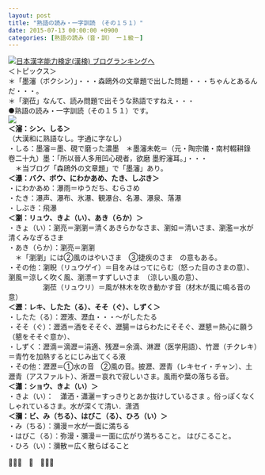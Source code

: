 ```yaml
---
layout: post
title: "熟語の読み・一字訓読　（その１５１）"
date: 2015-07-13 00:00:00 +0900
categories: [熟語の読み（音・訓）　ー１級－]
---
```


[![](/syuusyuu9701/assets/images/熟語の読み・一字訓読-（その１５１）-br_c_3028_1.gif)](http://blog.with2.net/link.php?1659096:3028 "日本漢字能力検定(漢検) ブログランキングへ")[日本漢字能力検定(漢検) ブログランキングへ](http://blog.with2.net/link.php?1659096:3028)  
＜トピックス＞  
＊「墨瀋（ボクシン）」・・・森鴎外の文章題で出した問題・・・ちゃんとあるんだ・・・。  
＊「瀏莅」なんて、読み問題で出そうな熟語ですねえ・・・  
●熟語の読み・一字訓読（その１５１）です。  
![](/syuusyuu9701/assets/images/熟語の読み・一字訓読-（その１５１）-3874316edfcea02d27befdfbd2bb95f4.png)  
**＜瀋：シン、しる＞**　  
（大漢和に熟語なし。字通に字なし）　  
・しる：墨瀋＝墨、硯で磨った濃墨　＊墨瀋未乾＝（元・陶宗儀・南村輟耕錄　卷二十九）墨：「所以晉人多用凹心硯者，欲磨 墨貯瀋耳。」・・・  
　＊当ブログ「森鴎外の文章題」で「墨瀋」あり。  
**＜瀑：バク、ボウ、にわかあめ、たき、しぶき＞**  
・にわかあめ：瀑雨＝ゆうだち、むらさめ  
・たき：瀑声、瀑布、氷瀑、観瀑台、名瀑、瀑泉、落瀑  
・しぶき：飛瀑  
**＜瀏：リュウ、きよ（い）、あき（らか）＞**  
・きょ（い）：瀏亮＝瀏瀏＝清くあきらかなさま、瀏如＝清いさま、瀏濫＝水が清くみなぎるさま　  
・あき（らか）：瀏亮＝瀏瀏  
　＊「瀏瀏」には②風のはやいさま　③捷疾のさま　の意もある。  
・その他：瀏睨（リュウゲイ）＝目をみはってにらむ（怒った目のさまの意）、瀏風＝涼しく吹く風、瀏漂＝すずしいさま　（涼しい風の意）、  
　　　　　瀏莅（リュウリ）＝風が林木を吹き動かす音（材木が風に鳴る音の意）  
**＜瀝：レキ、したた（る）、そそ（ぐ）、しずく＞**  
・したた（る）：瀝液、瀝血・・・～がしたたる  
・そそ（ぐ）：瀝酒＝酒をそそぐ、瀝腸＝はらわたにそそぐ、瀝懇＝熱心に願う（懇をそそぐ意か）、  
・しずく：瀝滴＝滴瀝＝涓適、残瀝＝余滴、淋瀝（医学用語）、竹瀝（チクレキ）＝青竹を加熱するとにじみ出てくる液  
・その他：瀝瀝＝①水の音　②風の音。披瀝、瀝青（レキセイ・チャン）、土瀝青（アスファルト）、淅瀝＝哀れで寂しいさま。風雨や葉の落ちる音。  
**＜瀟：ショウ、きよ（い）＞**  
・きよ（い）：　瀟洒・瀟灑＝すっきりとあか抜けしているさま 。俗っぽくなくしゃれているさま。水が深くて清い．潇洒  
**＜瀰：ビ、み（ちる）、はびこ（る）、ひろ（い）＞**  
・み（ちる）：瀰漫＝水が一面に満ちる  
・はびこ（る）：弥漫・瀰漫＝一面に広がり満ちること。 はびこること。  
・ひろ（い）：瀰散＝広く散らばること  
  
👋👋👋　🐑　👋👋👋  
  